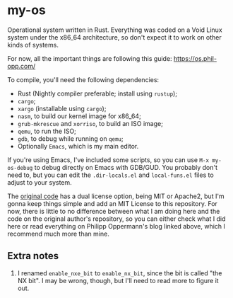 my-os
=======

Operational system written in Rust.
Everything was coded on a Void Linux system under the x86\_64 architecture, so don't expect it to work on other kinds of systems.

For now, all the important things are following this guide: https://os.phil-opp.com/

To compile, you'll need the following dependencies:
- Rust (Nightly compiler preferable; install using `rustup`);
- `cargo`;
- `xargo` (installable using `cargo`);
- `nasm`, to build our kernel image for x86_64;
- `grub-mkrescue` and `xorriso`, to build an ISO image;
- `qemu`, to run the ISO;
- `gdb`, to debug while running on `qemu`;
- Optionally `Emacs`, which is my main editor.

If you're using Emacs, I've included some scripts, so you can use `M-x my-os-debug` to debug directly on Emacs with GDB/GUD. You probably don't need to, but you can edit the `.dir-locals.el` and `local-funs.el` files to adjust to your system.

The [original code](https://github.com/phil-opp/blog_os) has a dual license option, being MIT or Apache2, but I'm gonna keep things simple and add an MIT License to this repository. For now, there is little to no difference between what I am doing here and the code on the original author's repository, so you can either check what I did here or read everything on Philipp Oppermann's blog linked above, which I recommend much more than mine.

Extra notes
-----------
1. I renamed `enable_nxe_bit` to `enable_nx_bit`, since the bit is called "the NX bit". I may be wrong, though, but I'll need to read more to figure it out.
